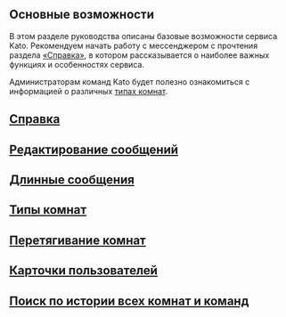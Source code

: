 ## Основные возможности
В этом разделе руководства описаны базовые возможности сервиса Kato. Рекомендуем начать работу с мессенджером с прочтения раздела [«Справка»](https://kato.im/articles/ru/cheatsheet/), в котором рассказывается о наиболее важных функциях и особенностях сервиса.

Администраторам команд Kato будет полезно ознакомиться с информацией о различных [типах комнат](https://kato.im/articles/ru/room-types/).

## [Справка](https://kato.im/articles/ru/cheatsheet/)
## [Редактирование сообщений](https://kato.im/articles/ru/edit-message/)
## [Длинные сообщения](https://kato.im/articles/ru/rich-paste-support/)
## [Типы комнат](https://kato.im/articles/ru/room-types/)
## [Перетягивание комнат](https://kato.im/articles/ru/room-drag-n-drop/)
## [Карточки пользователей](https://kato.im/articles/ru/profile-cards/)
## [Поиск по истории всех комнат и команд](https://kato.im/articles/ru/lobal-search/)
